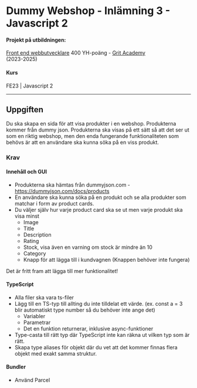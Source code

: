 # Dummy Webshop - Inlämning 3 - Javascript 2 

#### Projekt på utbildningen:
[Front end webbutvecklare](https://gritacademy.se/front-end-webbutvecklare/) 400 YH-poäng - [Grit Academy](https://gritacademy.se/)  
(2023-2025)

#### Kurs
FE23 | Javascript 2

---

## Uppgiften
Du ska skapa en sida för att visa produkter i en webshop. Produkterna kommer från dummy json. Produkterna ska visas på ett sätt så att det ser ut som en riktig webshop, men den enda fungerande funktionaliteten som behövs är att en användare ska kunna söka på en viss produkt.

### Krav

#### Innehåll och GUI
* Produkterna ska hämtas från dummyjson.com - https://dummyjson.com/docs/products 
* En användare ska kunna söka på en produkt och se alla produkter som matchar i form av product cards.
* Du väljer själv hur varje product card ska se ut men varje produkt ska visa minst
    * Image
    * Title
    * Description
    * Rating
    * Stock, visa även en varning om stock är mindre än 10
    * Category
    * Knapp för att lägga till i kundvagnen (Knappen behöver inte fungera)

Det är fritt fram att lägga till mer funktionalitet!

#### TypeScript
* Alla filer ska vara ts-filer
* Lägg till en TS-typ till allting du inte tilldelat ett värde. (ex. const a = 3 blir automatiskt type number så du behöver inte ange det)
    * Variabler
    * Parametrar
    * Det en funktion returnerar, inklusive async-funktioner
* Type-casta till rätt typ där TypeScript inte kan räkna ut vilken typ som är rätt. 
* Skapa type aliases för objekt där du vet att det kommer finnas flera objekt med exakt samma struktur.

#### Bundler
* Använd Parcel

